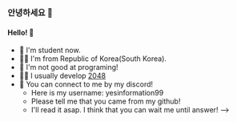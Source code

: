 ### 안녕하세요 👋
#### Hello! 👋


- 🔭 I'm student now.
- 🙎‍♂️ I'm from Republic of Korea(South Korea).
- 🌱 I'm not good at programing!
- 👨‍💻 I usually develop [2048](https://github.com/project-dy/2048project/ "Let's go to my clone of 2048")
- 💬 You can connect to me by my discord!
  - Here is my username: yesinformation99
  - Please tell me that you came from my github!
  - I'll read it asap. I think that you can wait me until answer!
-->
